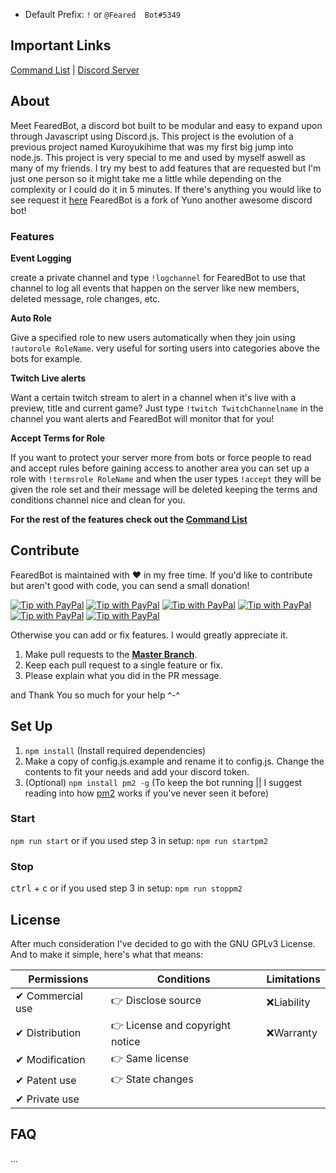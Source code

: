 
 * Default Prefix: `!` or `@Feared  Bot#5349`

## Important Links

[Command List](https://bot.feared.xyz) | [Discord Server]()

## About
Meet FearedBot, a discord bot built to be modular and easy to expand upon through Javascript using Discord.js. This project is the evolution of a previous project named Kuroyukihime that was my first big jump into node.js. This project is very special to me and used by myself aswell as many of my friends. I try my best to add features that are requested but I'm just one person so it might take me a little while depending on the complexity or I could do it in 5 minutes. If there's anything you would like to see request it [here](https://github.com/Tohur-Xbl/FearedBot/issues/new)
FearedBot is a fork of Yuno another awesome discord bot!

### Features
**Event Logging**

create a private channel and type `!logchannel` for FearedBot to use that channel to log all events that happen on the server like new members, deleted message, role changes, etc.

**Auto Role**

Give a specified role to new users automatically when they join using `!autorole RoleName`. very useful for sorting users into categories above the bots for example.

**Twitch Live alerts**

Want a certain twitch stream to alert in a channel when it's live with a preview, title and current game? Just type `!twitch TwitchChannelname` in the channel you want alerts and FearedBot will monitor that for you!

**Accept Terms for Role**

If you want to protect your server more from bots or force people to read and accept rules before gaining access to another area you can set up a role with `!termsrole RoleName` and when the user types `!accept` they will be given the role set and their message will be deleted keeping the terms and conditions channel nice and clean for you.

**For the rest of the features check out the [Command List](https://bot.feared.xyz)**



## Contribute

FearedBot is maintained with ♥️ in my free time. If you'd like to contribute but aren't good with code, you can send a small donation!

[![Tip with PayPal](https://img.shields.io/badge/PayPal-Buy_me...-lightgrey.svg)](https://www.paypal.me/tohur)
[![Tip with PayPal](https://img.shields.io/badge/soda-%245-green.svg)](https://www.paypal.me/tohur/5)
[![Tip with PayPal](https://img.shields.io/badge/snacks-%2410-yellow.svg)](https://www.paypal.me/tohur/10)
[![Tip with PayPal](https://img.shields.io/badge/lunch-%2420-orange.svg)](https://www.paypal.me/tohur/20)
[![Tip with PayPal](https://img.shields.io/badge/dinner-%2450-red.svg)](https://www.paypal.me/tohur/50)
[![Tip with PayPal](https://img.shields.io/badge/custom_amount-...-lightgrey.svg)](https://www.paypal.me/tohur)

Otherwise you can add or fix features. I would greatly appreciate it.
1. Make pull requests to the [**Master Branch**](https://github.com/Tohur-Xbl/FearedBot/tree/master).
2. Keep each pull request to a single feature or fix.
3. Please explain what you did in the PR message.

and Thank You so much for your help ^-^

## Set Up
1. `npm install` (Install required dependencies)
2. Make a copy of config.js.example and rename it to config.js. Change the contents to fit your needs and add your discord token.
3. (Optional) `npm install pm2 -g` (To keep the bot running || I suggest reading into how [pm2](http://pm2.keymetrics.io/) works if you've never seen it before)

### Start
`npm run start`
or if you used step 3 in setup: `npm run startpm2`

### Stop
<kbd>ctrl</kbd> + <kbd>c</kbd> 
or if you used step 3 in setup: `npm run stoppm2`


## License
After much consideration I've decided to go with the GNU GPLv3 License. And to make it simple, here's what that means:

| **Permissions**   | **Conditions**                  | **Limitations** |
|-------------------|---------------------------------|-----------------|
|✔ Commercial use  |👉 Disclose source              |❌Liability       |
|✔ Distribution    |👉 License and copyright notice |❌Warranty        |
|✔ Modification    |👉 Same license                 |                   |
|✔ Patent use      |👉 State changes                |                   |
|✔ Private use     |                                 |                  |


## FAQ
...


